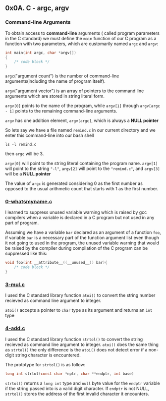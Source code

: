 ## 0x0A. C - argc, argv
### Command-line Arguments
To obtain access to **command-line** arguments ( called program parameters in 
the C standard) we must define the `main` function of our C program as a
function with two parameters, which are customarily named `argc` and `argv`:
```C
int main(int argc, char *argv[])
{
	/* code block */
}
```

`argc`("argument count") is the number of command-line arguments(including the
name of program itself).

`argv`("argument vector") is an array of pointers to the command line
arguments which are stored in string literal form.


`argv[0]` points to the name of the program, while `argv[1]` through
`argv[argc - 1]` points to the remaining command-line arguments.

`argv` has one addition element, `argv[argc]`, which is always a **NULL
pointer**


So lets say we have a file named `remind.c` in our current directory and we
enter this command-line into our bash shell
```shell
ls -l remind.c
```
then `argc` will be $3$. 

`argv[0]` will point to the string literal containing the program name.
`argv[1]` will point to the string `"-l"`, `argv[2]` will point to the
`"remind.c"`, and `argv[3]` will be a **NULL pointer**


The value of `argc` is generated considering $0$ as the first
number as opposed to the usual arithmetic count that starts with $1$ as the
first number.

### [0-whatsmyname.c](https://github.com/10xDatabro/alx-low_level_programming/blob/master/0x0A-argc_argv/0-whatsmyname.c)

I learned to suppress unused variable warning which is raised by gcc compilers
when a variable is declared in a C program but not used in any part of program. 


Assuming we have a variable `bar` declared as an argument of a function `foo`, if
variable `bar` is a necessary part of the function argument list even though
it not going to used in the program, the unused variable warning that would be
raised by the compiler during compilation of the C program can be suppressed
like this:

```C
void foo(int __attribute__((__unused__)) bar){
	/* code block */
}
```

### [3-mul.c](https://github.com/10xDatabro/alx-low_level_programming/blob/master/0x0A-argc_argv/3-mul.c)

I used the C standard library function `atoi()` to convert the string number
recieved as command line argument to integer. 

`atoi()` accepts a pointer to `char` type as its argument and returns an `int` type
 

### [4-add.c](https://github.com/10xDatabro/alx-low_level_programming/blob/master/0x0A-argc_argv/4-add.c)

I used the C standard library function `strtol()` to convert the string
recieved as command line argument to integer. `atoi()` does the same thing
as `strtol()` the only difference is the `atoi()` does not detect error if
a non-digit string character is encountered. 

The prototype for `strtol()` is as follow:
```C
long int strtol(const char *nptr, char **endptr, int base)

```
`strtol()` returns a `long int` type and `null` byte value for the `endptr`
variable if the string passed into is a valid digit character. 
If `endptr` is not NULL, `strtol()` stores the address of the first invalid
character it encounters.

